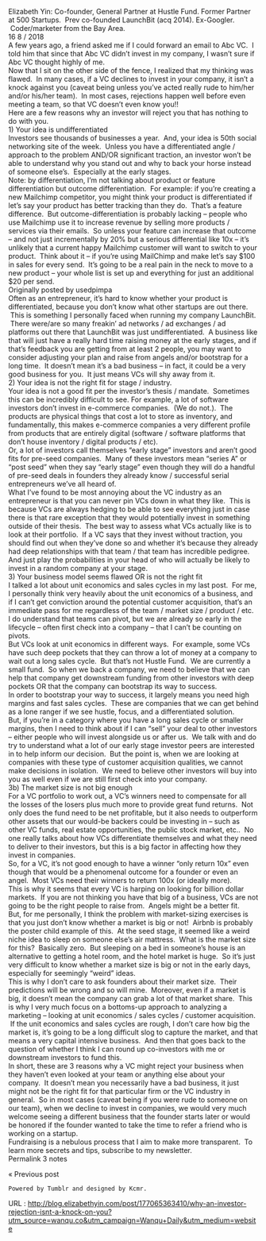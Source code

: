   Elizabeth Yin: Co-founder, General Partner at Hustle Fund. Former Partner at 500 Startups.  Prev co-founded LaunchBit (acq 2014).  Ex-Googler.  Coder/marketer from the Bay Area.  
    16 8 / 2018  
    A few years ago, a friend asked me if I could forward an email to Abc VC.  I told him that since that Abc VC didn’t invest in my company, I wasn’t sure if Abc VC thought highly of me.  
    Now that I sit on the other side of the fence, I realized that my thinking was flawed.  In many cases, if a VC declines to invest in your company, it isn’t a knock against you (caveat being unless you’ve acted really rude to him/her and/or his/her team).  In most cases, rejections happen well before even meeting a team, so that VC doesn’t even know you!!  
    Here are a few reasons why an investor will reject you that has nothing to do with you.    
    1) Your idea is undifferentiated  
    Investors see thousands of businesses a year.  And, your idea is 50th social networking site of the week.  Unless you have a differentiated angle / approach to the problem AND/OR significant traction, an investor won’t be able to understand why you stand out and why to back your horse instead of someone else’s.  Especially at the early stages.    
    Note: by differentiation, I’m not talking about product or feature differentiation but outcome differentiation.  For example: if you’re creating a new Mailchimp competitor, you might think your product is differentiated if let’s say your product has better tracking than they do.  That’s a feature difference.  But outcome-differentiation is probably lacking – people who use Mailchimp use it to increase revenue by selling more products / services via their emails.  So unless your feature can increase that outcome – and not just incrementally by 20% but a serious differential like 10x – it’s unlikely that a current happy Mailchimp customer will want to switch to your product.  Think about it – if you’re using MailChimp and make let’s say $100 in sales for every send.  It’s going to be a real pain in the neck to move to a new product – your whole list is set up and everything for just an additional $20 per send.    
    Originally posted by usedpimpa  
    Often as an entrepreneur, it’s hard to know whether your product is differentiated, because you don’t know what other startups are out there.  This is something I personally faced when running my company LaunchBit.  There were/are so many freakin’ ad networks / ad exchanges / ad platforms out there that LaunchBit was just undifferentiated.  A business like that will just have a really hard time raising money at the early stages, and if that’s feedback you are getting from at least 2 people, you may want to consider adjusting your plan and raise from angels and/or bootstrap for a long time.  It doesn’t mean it’s a bad business – in fact, it could be a very good business for you.  It just means VCs will shy away from it.    
    2) Your idea is not the right fit for stage / industry.   
    Your idea is not a good fit per the investor’s thesis / mandate.  Sometimes this can be incredibly difficult to see. For example, a lot of software investors don’t invest in e-commerce companies.  (We do not.).  The products are physical things that cost a lot to store as inventory, and fundamentally, this makes e-commerce companies a very different profile from products that are entirely digital (software / software platforms that don’t house inventory / digital products / etc).    
    Or, a lot of investors call themselves “early stage” investors and aren’t good fits for pre-seed companies.  Many of these investors mean “series A” or “post seed” when they say “early stage” even though they will do a handful of pre-seed deals in founders they already know / successful serial entrepreneurs we’ve all heard of.  
    What I’ve found to be most annoying about the VC industry as an entrepreneur is that you can never pin VCs down in what they like.  This is because VCs are always hedging to be able to see everything just in case there is that rare exception that they would potentially invest in something outside of their thesis.  The best way to assess what VCs actually like is to look at their portfolio.  If a VC says that they invest without traction, you should find out when they’ve done so and whether it’s because they already had deep relationships with that team / that team has incredible pedigree.  And just play the probabilities in your head of who will actually be likely to invest in a random company at your stage.    
    3) Your business model seems flawed OR is not the right fit  
    I talked a lot about unit economics and sales cycles in my last post.  For me, I personally think very heavily about the unit economics of a business, and if I can’t get conviction around the potential customer acquisition, that’s an immediate pass for me regardless of the team / market size / product / etc.  I do understand that teams can pivot, but we are already so early in the lifecycle – often first check into a company – that I can’t be counting on pivots.    
    But VCs look at unit economics in different ways.  For example, some VCs have such deep pockets that they can throw a lot of money at a company to wait out a long sales cycle.  But that’s not Hustle Fund.  We are currently a small fund.  So when we back a company, we need to believe that we can help that company get downstream funding from other investors with deep pockets OR that the company can bootstrap its way to success.  
    In order to bootstrap your way to success, it largely means you need high margins and fast sales cycles.  These are companies that we can get behind as a lone ranger if we see hustle, focus, and a differentiated solution.    
    But, if you’re in a category where you have a long sales cycle or smaller margins, then I need to think about if I can “sell” your deal to other investors – either people who will invest alongside us or after us.  We talk with and do try to understand what a lot of our early stage investor peers are interested in to help inform our decision.  But the point is, when we are looking at companies with these type of customer acquisition qualities, we cannot make decisions in isolation.  We need to believe other investors will buy into you as well even if we are still first check into your company.    
    3b) The market size is not big enough  
    For a VC portfolio to work out, a VC’s winners need to compensate for all the losses of the losers plus much more to provide great fund returns.  Not only does the fund need to be net profitable, but it also needs to outperform other assets that our would-be backers could be investing in – such as other VC funds, real estate opportunities, the public stock market, etc..  No one really talks about how VCs differentiate themselves and what they need to deliver to their investors, but this is a big factor in affecting how they invest in companies.  
    So, for a VC, it’s not good enough to have a winner “only return 10x” even though that would be a phenomenal outcome for a founder or even an angel.  Most VCs need their winners to return 100x (or ideally more).    
    This is why it seems that every VC is harping on looking for billion dollar markets.  If you are not thinking you have that big of a business, VCs are not going to be the right people to raise from.  Angels might be a better fit.    
    But, for me personally, I think the problem with market-sizing exercises is that you just don’t know whether a market is big or not!  Airbnb is probably the poster child example of this.  At the seed stage, it seemed like a weird niche idea to sleep on someone else’s air mattress.  What is the market size for this?  Basically zero.  But sleeping on a bed in someone’s house is an alternative to getting a hotel room, and the hotel market is huge.  So it’s just very difficult to know whether a market size is big or not in the early days, especially for seemingly “weird” ideas.    
    This is why I don’t care to ask founders about their market size.  Their predictions will be wrong and so will mine.  Moreover, even if a market is big, it doesn’t mean the company can grab a lot of that market share.  This is why I very much focus on a bottoms-up approach to analyzing a marketing – looking at unit economics / sales cycles / customer acquisition.  If the unit economics and sales cycles are rough, I don’t care how big the market is, it’s going to be a long difficult slog to capture the market, and that means a very capital intensive business.  And then that goes back to the question of whether I think I can round up co-investors with me or downstream investors to fund this.    
    In short, these are 3 reasons why a VC might reject your business when they haven’t even looked at your team or anything else about your company.  It doesn’t mean you necessarily have a bad business, it just might not be the right fit for that particular firm or the VC industry in general.  So in most cases (caveat being if you were rude to someone on our team), when we decline to invest in companies, we would very much welcome seeing a different business that the founder starts later or would be honored if the founder wanted to take the time to refer a friend who is working on a startup.    
    Fundraising is a nebulous process that I aim to make more transparent.  To learn more secrets and tips, subscribe to my newsletter.  
    Permalink 3 notes   
    
« Previous post
  
    Powered by Tumblr and designed by Kcmr.  
    
  URL : http://blog.elizabethyin.com/post/177065363410/why-an-investor-rejection-isnt-a-knock-on-you?utm_source=wanqu.co&utm_campaign=Wanqu+Daily&utm_medium=website